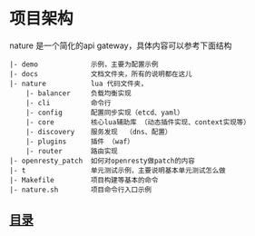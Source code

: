 # 项目架构

nature 是一个简化的api gateway，具体内容可以参考下面结构

```
|- demo             示例，主要为配置示例
|- docs             文档文件夹，所有的说明都在这儿
|- nature           lua 代码文件夹，
    |- balancer     负载均衡实现
    |- cli          命令行
    |- config       配置同步实现（etcd、yaml）
    |- core         核心lua辅助库 （动态插件实现、context实现等）
    |- discovery    服务发现  （dns、配置）
    |- plugins      插件 （waf）
    |- router       路由实现
|- openresty_patch  如何对openresty做patch的内容
|- t                单元测试示例，主要说明基本单元测试怎么做
|- Makefile         项目构建等基本的命令
|- nature.sh        项目命令行入口示例
```

## [目录](https://fs7744.github.io/nature/)